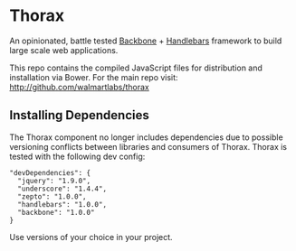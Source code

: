 # Thorax

An opinionated, battle tested [Backbone](http://backbonejs.org/) + [Handlebars](http://handlebarsjs.com/) framework to build large scale web applications.

This repo contains the compiled JavaScript files for distribution and installation via Bower. For the main repo visit:
http://github.com/walmartlabs/thorax

## Installing Dependencies

The Thorax component no longer includes dependencies due to possible versioning conflicts between libraries and consumers of Thorax. Thorax is tested with the following dev config:

    "devDependencies": {
      "jquery": "1.9.0",
      "underscore": "1.4.4",
      "zepto": "1.0.0",
      "handlebars": "1.0.0",
      "backbone": "1.0.0"
    }

Use versions of your choice in your project.